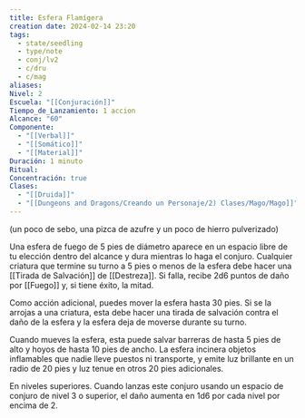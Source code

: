 ```yaml
---
title: Esfera Flamígera
creation date: 2024-02-14 23:20
tags:
  - state/seedling
  - type/note
  - conj/lv2
  - c/dru
  - c/mag
aliases: 
Nivel: 2
Escuela: "[[Conjuración]]"
Tiempo_de_Lanzamiento: 1 accion
Alcance: "60"
Componente:
  - "[[Verbal]]"
  - "[[Somático]]"
  - "[[Material]]"
Duración: 1 minuto
Ritual: 
Concentración: true
Clases:
  - "[[Druida]]"
  - "[[Dungeons and Dragons/Creando un Personaje/2) Clases/Mago/Mago]]"
---
```

(un poco de sebo, una pizca de azufre y un poco de hierro pulverizado)

Una esfera de fuego de 5 pies de diámetro aparece en un espacio libre de tu elección dentro del alcance y dura mientras lo haga el conjuro. Cualquier criatura que termine su turno a 5 pies o menos de la esfera debe hacer una [[Tirada de Salvación]] de [[Destreza]]. Si falla, recibe 2d6 puntos de daño por [[Fuego]] y, si tiene éxito, la mitad.

Como acción adicional, puedes mover la esfera hasta 30 pies. Si se la arrojas a una criatura, esta debe hacer una tirada de salvación contra el daño de la esfera y la esfera deja de moverse durante su turno.

Cuando mueves la esfera, esta puede salvar barreras de hasta 5 pies de alto y hoyos de hasta 10 pies de ancho. La esfera incinera objetos inflamables que nadie lleve puestos ni transporte, y emite luz brillante en un radio de 20 pies y luz tenue en otros 20 pies adicionales.

En niveles superiores. Cuando lanzas este conjuro usando un espacio de conjuro de nivel 3 o superior, el daño aumenta en 1d6 por cada nivel por encima de 2.
